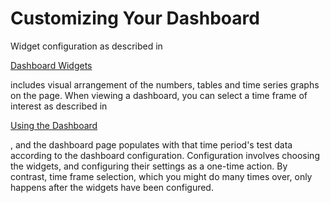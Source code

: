 # Customizing Your Dashboard

Widget configuration as described in

[Dashboard Widgets](broken-reference)

includes visual arrangement of the numbers, tables and time series graphs on the page. When viewing a dashboard, you can select a time frame of interest as described in

[Using the Dashboard](https://product-documentation/dashboards/using-the-dashboard)

, and the dashboard page populates with that time period's test data according to the dashboard configuration. Configuration involves choosing the widgets, and configuring their settings as a one-time action. By contrast, time frame selection, which you might do many times over, only happens after the widgets have been configured.
